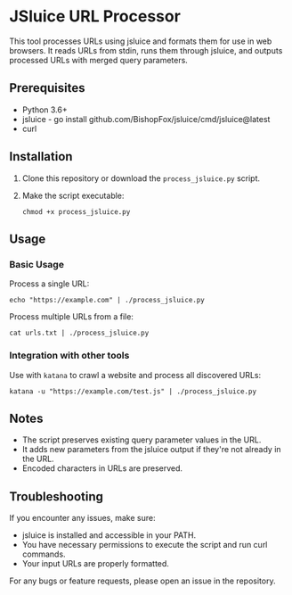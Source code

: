 # JSluice URL Processor

This tool processes URLs using jsluice and formats them for use in web browsers. It reads URLs from stdin, runs them through jsluice, and outputs processed URLs with merged query parameters.

## Prerequisites

- Python 3.6+
- jsluice - go install github.com/BishopFox/jsluice/cmd/jsluice@latest
- curl

## Installation

1. Clone this repository or download the `process_jsluice.py` script.
2. Make the script executable:

   ```
   chmod +x process_jsluice.py
   ```

## Usage

### Basic Usage

Process a single URL:

```
echo "https://example.com" | ./process_jsluice.py
```

Process multiple URLs from a file:

```
cat urls.txt | ./process_jsluice.py
```

### Integration with other tools

Use with `katana` to crawl a website and process all discovered URLs:

```
katana -u "https://example.com/test.js" | ./process_jsluice.py
```

## Notes

- The script preserves existing query parameter values in the URL.
- It adds new parameters from the jsluice output if they're not already in the URL.
- Encoded characters in URLs are preserved.

## Troubleshooting

If you encounter any issues, make sure:
- jsluice is installed and accessible in your PATH.
- You have necessary permissions to execute the script and run curl commands.
- Your input URLs are properly formatted.

For any bugs or feature requests, please open an issue in the repository.
